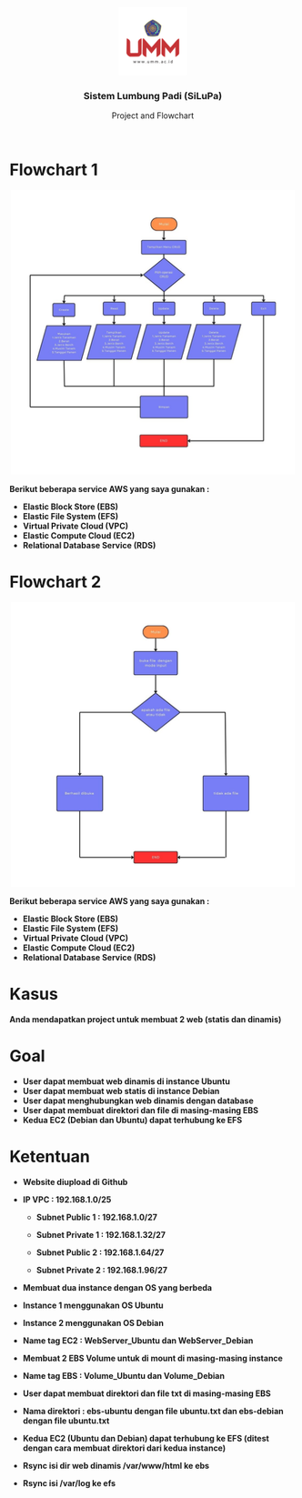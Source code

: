 <br/>
<div align="center">
    <img src="img/umm.png" alt="Logo" width="120">
    <h3 align="center">Sistem Lumbung Padi (SiLuPa)</h3>
     <p align="center">
        Project and Flowchart
    </p>
    <br />
</div>

# Flowchart 1

<div align="center">
<img src="img/flowchart_1.jpg" alt="Logo" width="500">
</div>


**Berikut beberapa service AWS yang saya gunakan :**

- **Elastic Block Store (EBS)**
- **Elastic File System (EFS)**
- **Virtual Private Cloud (VPC)**
- **Elastic Compute Cloud (EC2)**
- **Relational Database Service (RDS)**

# Flowchart 2

<div align="center">
<img src="img/flowchart_2.jpg" alt="Logo" width="500">
</div>


**Berikut beberapa service AWS yang saya gunakan :**

- **Elastic Block Store (EBS)**
- **Elastic File System (EFS)**
- **Virtual Private Cloud (VPC)**
- **Elastic Compute Cloud (EC2)**
- **Relational Database Service (RDS)**

# Kasus
**Anda mendapatkan project untuk membuat 2 web (statis dan dinamis)**

# Goal
-    **User dapat membuat web dinamis di instance Ubuntu**
-    **User dapat membuat web statis di instance Debian**
-    **User dapat menghubungkan web dinamis dengan database**
-    **User dapat membuat direktori dan file di masing-masing EBS**
-    **Kedua EC2 (Debian dan Ubuntu) dapat terhubung ke EFS**

# Ketentuan
- **Website diupload di Github**
- **IP VPC : 192.168.1.0/25**  

     - **Subnet Public 1    :  192.168.1.0/27** 

     - **Subnet Private 1  :  192.168.1.32/27**

    - **Subnet Public 2    :  192.168.1.64/27**

    - **Subnet Private 2  :  192.168.1.96/27**
- **Membuat dua instance dengan OS yang berbeda**
- **Instance 1 menggunakan OS Ubuntu**
- **Instance 2 menggunakan OS Debian**
- **Name tag EC2 : WebServer_Ubuntu dan WebServer_Debian**    
- **Membuat 2 EBS Volume untuk di mount di masing-masing instance**
- **Name tag EBS : Volume_Ubuntu dan Volume_Debian**
- **User dapat membuat direktori dan file txt di masing-masing EBS**
- **Nama direktori : ebs-ubuntu dengan file ubuntu.txt dan ebs-debian dengan file ubuntu.txt**
- **Kedua EC2 (Ubuntu dan Debian) dapat terhubung ke EFS (ditest dengan cara membuat direktori dari kedua instance)**
- **Rsync isi dir web dinamis /var/www/html ke ebs**
- **Rsync isi /var/log ke efs**
